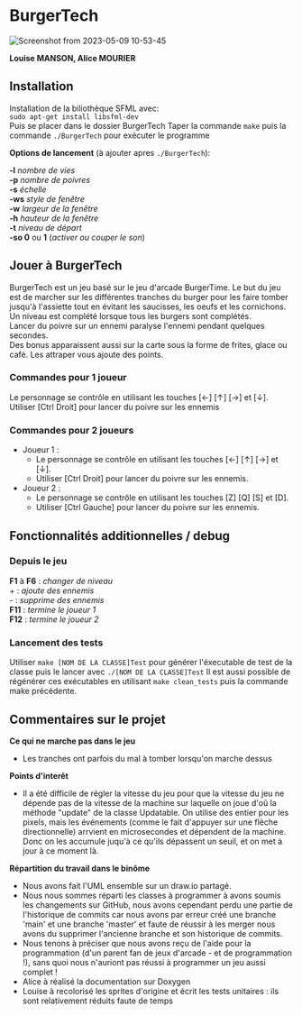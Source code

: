 # BurgerTech
![Screenshot from 2023-05-09 10-53-45](https://user-images.githubusercontent.com/108003990/237046133-a7b44b22-62d4-43a8-8105-92abe2f17c17.png)

**Louise MANSON, Alice MOURIER**

## Installation
Installation de la biliothèque SFML avec: <br>
``
sudo apt-get install libsfml-dev
``
<br>
Puis se placer dans le dossier BurgerTech
Taper la commande ``make``
puis la commande ``./BurgerTech`` pour exécuter le programme

**Options de lancement** (à ajouter apres ``./BurgerTech``):

**-l** _nombre de vies_ <br>
**-p** _nombre de poivres_ <br>
**-s** _échelle_ <br>
**-ws** _style de fenêtre_<br>
**-w** _largeur de la fenêtre_<br>
**-h** _hauteur de la fenêtre_<br>
**-t** _niveau de départ_<br>
**-so 0** ou **1** (_activer ou couper le son_)<br>


## Jouer à BurgerTech
BurgerTech est un jeu basé sur le jeu d'arcade BurgerTime. 
Le but du jeu est de marcher sur les différentes tranches du burger pour les faire tomber jusqu'à l'assiette tout en évitant les saucisses, les oeufs et les cornichons. <br>
Un niveau est complété lorsque tous les burgers sont complétés. <br>
Lancer du poivre sur un ennemi paralyse l'ennemi pendant quelques secondes. <br>
Des bonus apparaissent aussi sur la carte sous la forme de frites, glace ou café. Les attraper vous ajoute des points. <br>

### Commandes pour 1 joueur
Le personnage se contrôle en utilisant les touches [←]	[↑]	[→] et [↓].
Utiliser [Ctrl Droit] pour lancer du poivre sur les ennemis 

### Commandes pour 2 joueurs
- Joueur 1 :
  - Le personnage se contrôle en utilisant les touches [←]	[↑]	[→] et [↓].
  - Utiliser [Ctrl Droit] pour lancer du poivre sur les ennemis.
- Joueur 2 :
  - Le personnage se contrôle en utilisant les touches [Z]	[Q]	[S] et [D].
  - Utiliser [Ctrl Gauche] pour lancer du poivre sur les ennemis.

## Fonctionnalités additionnelles / debug
### Depuis le jeu
**F1** à **F6** : _changer de niveau_<br>
\+  : _ajoute des ennemis_<br>
\- : _supprime des ennemis_<br>
**F11** : _termine le joueur 1_<br>
**F12** : _termine le joueur 2_<br>

### Lancement des tests
Utiliser ``make [NOM DE LA CLASSE]Test`` pour générer l'éxecutable de test de la classe puis le lancer avec ``./[NOM DE LA CLASSE]Test``
Il est aussi possible de régénérer ces exécutables en utilisant ``make clean_tests`` puis la commande make précédente.

## Commentaires sur le projet

**Ce qui ne marche pas dans le jeu**
- Les tranches ont parfois du mal à tomber lorsqu'on marche dessus

**Points d'interêt**
- Il a été difficile de régler la vitesse du jeu pour que la vitesse du jeu ne dépende pas de la vitesse de la machine sur laquelle on joue d'oû la méthode "update" de la classe Updatable. On utilise des entier pour les pixels, mais les événements (comme le fait d'appuyer sur une flèche directionnelle) arrvient en microsecondes et dépendent de la machine. Donc on les accumule juqu'à ce qu'ils dépassent un seuil, et on met à jour à ce moment là.

**Répartition du travail dans le binôme**
- Nous avons fait l'UML ensemble sur un draw.io partagé.
- Nous nous sommes réparti les classes à programmer à avons soumis les changements sur GitHub, nous avons cependant perdu une partie de l'historique de commits car nous avons par erreur créé une branche 'main' et une branche 'master' et faute de réussir à les merger nous avons du supprimer l'ancienne branche et son historique de commits.
- Nous tenons à préciser que nous avons reçu de l'aide pour la programmation (d'un parent fan de jeux d'arcade - et de programmation !), sans quoi nous n'auriont pas réussi à programmer un jeu aussi complet !
- Alice à réalisé la documentation sur Doxygen
- Louise à recolorisé les sprites d'origine et écrit les tests unitaires : ils sont relativement réduits faute de temps
